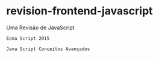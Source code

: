 # revision-frontend-javascript
Uma Revisão de JavaScript

	Ecma Script 2015

	Java Script Conceitos Avançados		

	




